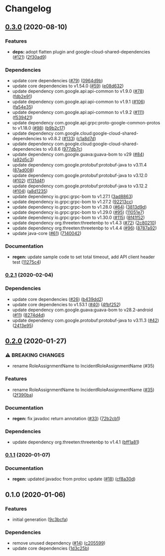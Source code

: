 # Changelog

## [0.3.0](https://www.github.com/googleapis/java-irm/compare/v0.2.1...v0.3.0) (2020-08-10)


### Features

* **deps:** adopt flatten plugin and google-cloud-shared-dependencies ([#121](https://www.github.com/googleapis/java-irm/issues/121)) ([2f30ad9](https://www.github.com/googleapis/java-irm/commit/2f30ad90133cc750c407e4637203ba4a4b5204ae))


### Dependencies

* update core dependencies ([#79](https://www.github.com/googleapis/java-irm/issues/79)) ([0964d9b](https://www.github.com/googleapis/java-irm/commit/0964d9bc6a0ec4c82ae11e43aa92b089f53a7321))
* update core dependencies to v1.54.0 ([#59](https://www.github.com/googleapis/java-irm/issues/59)) ([e08d632](https://www.github.com/googleapis/java-irm/commit/e08d632919d59cdb21030f6b47c9f1989c6b777e))
* update dependency com.google.api:api-common to v1.9.0 ([#78](https://www.github.com/googleapis/java-irm/issues/78)) ([fdb2e91](https://www.github.com/googleapis/java-irm/commit/fdb2e91d84d1579b6f5610cf93a3560171114476))
* update dependency com.google.api:api-common to v1.9.1 ([#106](https://www.github.com/googleapis/java-irm/issues/106)) ([fa54e35](https://www.github.com/googleapis/java-irm/commit/fa54e35ba03e252540543555eefe8a9ef3022b67))
* update dependency com.google.api:api-common to v1.9.2 ([#111](https://www.github.com/googleapis/java-irm/issues/111)) ([f539421](https://www.github.com/googleapis/java-irm/commit/f539421f83436569782bb6d666c6fba85c749b5a))
* update dependency com.google.api.grpc:proto-google-common-protos to v1.18.0 ([#98](https://www.github.com/googleapis/java-irm/issues/98)) ([b9b2c17](https://www.github.com/googleapis/java-irm/commit/b9b2c178229cad1dfd694d7481bb7c43ba90f1a6))
* update dependency com.google.cloud:google-cloud-shared-dependencies to v0.8.2 ([#133](https://www.github.com/googleapis/java-irm/issues/133)) ([c1a8d7d](https://www.github.com/googleapis/java-irm/commit/c1a8d7dfa2802addc5390cb50db16405ec1d52d1))
* update dependency com.google.cloud:google-cloud-shared-dependencies to v0.8.6 ([977db7c](https://www.github.com/googleapis/java-irm/commit/977db7c44a658c6aa29bf539316f43fd3047a30a))
* update dependency com.google.guava:guava-bom to v29 ([#84](https://www.github.com/googleapis/java-irm/issues/84)) ([a92d5c3](https://www.github.com/googleapis/java-irm/commit/a92d5c3353f5e181a9ecb08c8866753125a826b0))
* update dependency com.google.protobuf:protobuf-java to v3.11.4 ([87ad008](https://www.github.com/googleapis/java-irm/commit/87ad008241a61a3bf3e93ff50253da1a3992cb73))
* update dependency com.google.protobuf:protobuf-java to v3.12.0 ([#102](https://www.github.com/googleapis/java-irm/issues/102)) ([f131d4f](https://www.github.com/googleapis/java-irm/commit/f131d4ff13fd1ed324cc5b6cc30e1824001ec47d))
* update dependency com.google.protobuf:protobuf-java to v3.12.2 ([#104](https://www.github.com/googleapis/java-irm/issues/104)) ([a8d1235](https://www.github.com/googleapis/java-irm/commit/a8d1235741c024463acd83f57df17b8adb154ff5))
* update dependency io.grpc:grpc-bom to v1.27.1 ([3ad8863](https://www.github.com/googleapis/java-irm/commit/3ad8863c9b49b9ed252b2da1757388da2bab737a))
* update dependency io.grpc:grpc-bom to v1.27.2 ([92213cc](https://www.github.com/googleapis/java-irm/commit/92213ccf6a322b51850430faba971d32a9803e61))
* update dependency io.grpc:grpc-bom to v1.28.0 ([#64](https://www.github.com/googleapis/java-irm/issues/64)) ([3813d9d](https://www.github.com/googleapis/java-irm/commit/3813d9d6ac80bd87a28c77439de90c47461ad571))
* update dependency io.grpc:grpc-bom to v1.29.0 ([#95](https://www.github.com/googleapis/java-irm/issues/95)) ([11051e7](https://www.github.com/googleapis/java-irm/commit/11051e7129c733f92fda7dccf36d08957c26451e))
* update dependency io.grpc:grpc-bom to v1.30.0 ([#115](https://www.github.com/googleapis/java-irm/issues/115)) ([8f41f52](https://www.github.com/googleapis/java-irm/commit/8f41f5287cc81cbf61ebfda2df920555697d34d5))
* update dependency org.threeten:threetenbp to v1.4.3 ([#72](https://www.github.com/googleapis/java-irm/issues/72)) ([2c80210](https://www.github.com/googleapis/java-irm/commit/2c802108204b90f20d45afca4a6c1ba93ba2559e))
* update dependency org.threeten:threetenbp to v1.4.4 ([#96](https://www.github.com/googleapis/java-irm/issues/96)) ([8787a92](https://www.github.com/googleapis/java-irm/commit/8787a927f2820820dbcefeae1421de872ee2ff0e))
* update java-core ([#61](https://www.github.com/googleapis/java-irm/issues/61)) ([7140042](https://www.github.com/googleapis/java-irm/commit/714004261d0f6be9c5a2d85b28a8e93588145b2c))


### Documentation

* **regen:** update sample code to set total timeout, add API client header test ([11275c4](https://www.github.com/googleapis/java-irm/commit/11275c47bbfd96c8b41b6c21ebca453095245208))

### [0.2.1](https://www.github.com/googleapis/java-irm/compare/v0.2.0...v0.2.1) (2020-02-04)


### Dependencies

* update core dependencies ([#26](https://www.github.com/googleapis/java-irm/issues/26)) ([b439dd2](https://www.github.com/googleapis/java-irm/commit/b439dd27a00b7fb6045a5f6e446a64bc21688b3f))
* update core dependencies to v1.53.1 ([#40](https://www.github.com/googleapis/java-irm/issues/40)) ([4fbf252](https://www.github.com/googleapis/java-irm/commit/4fbf252351f9b8e6438d25cde9d2c12c2c524f38))
* update dependency com.google.guava:guava-bom to v28.2-android ([#11](https://www.github.com/googleapis/java-irm/issues/11)) ([8274d4d](https://www.github.com/googleapis/java-irm/commit/8274d4db039608a3b30da34ce15ee0daa0250b88))
* update dependency com.google.protobuf:protobuf-java to v3.11.3 ([#42](https://www.github.com/googleapis/java-irm/issues/42)) ([2413e95](https://www.github.com/googleapis/java-irm/commit/2413e95b2725aa987deca8adf8928a2439a2af50))

## [0.2.0](https://www.github.com/googleapis/java-irm/compare/v0.1.1...v0.2.0) (2020-01-27)


### ⚠ BREAKING CHANGES

* rename RoleAssignmentName to IncidentRoleAssignmentName (#35)

### Features

* rename RoleAssignmentName to IncidentRoleAssignmentName ([#35](https://www.github.com/googleapis/java-irm/issues/35)) ([2f390ba](https://www.github.com/googleapis/java-irm/commit/2f390ba129c2bf3637f19e96ac3282b7a3d5a4d5))


### Documentation

* **regen:** fix javadoc return annotation ([#33](https://www.github.com/googleapis/java-irm/issues/33)) ([72b2cb1](https://www.github.com/googleapis/java-irm/commit/72b2cb1df34d54b7d64fe6091002739b926d5406))


### Dependencies

* update dependency org.threeten:threetenbp to v1.4.1 ([bff1a81](https://www.github.com/googleapis/java-irm/commit/bff1a81bd813d7bdfcc8cf5660b0d199233ff70d))

### [0.1.1](https://www.github.com/googleapis/java-irm/compare/v0.1.0...v0.1.1) (2020-01-07)


### Documentation

* **regen:** updated javadoc from protoc update ([#18](https://www.github.com/googleapis/java-irm/issues/18)) ([cf8a30d](https://www.github.com/googleapis/java-irm/commit/cf8a30d50de816287c7d0cc1f7f8d366699f6e4d))

## 0.1.0 (2020-01-06)


### Features

* initial generation ([9c3bcfa](https://www.github.com/googleapis/java-irm/commit/9c3bcfaaf149bed834ab2c6154befb3a175114ee))


### Dependencies

* remove unused dependency ([#14](https://www.github.com/googleapis/java-irm/issues/14)) ([c205599](https://www.github.com/googleapis/java-irm/commit/c2055991d0ce9f4abfbbde1aae17510238da2276))
* update core dependencies ([1d3c25b](https://www.github.com/googleapis/java-irm/commit/1d3c25b4cb5ced269abe049422cdc28775cf33cd))
